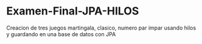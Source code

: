 # Examen-Final-JPA-HILOS
Creacion de tres juegos martingala, clasico, numero par impar usando hilos y guardando en una base de datos con JPA
